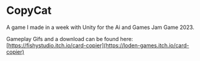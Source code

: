 # CopyCat
A game I made in a week with Unity for the Ai and Games Jam Game 2023.

Gameplay Gifs and a download can be found here: [https://fishystudio.itch.io/card-copier](https://loden-games.itch.io/card-copier)
